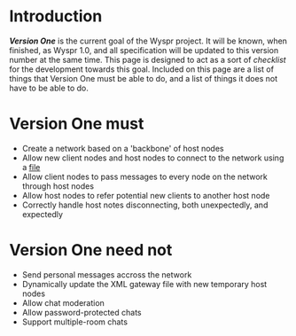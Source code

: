 # Introduction #

_**Version One**_ is the current goal of the Wyspr project.
It will be known, when finished, as Wyspr 1.0, and all specification will be updated to this version number at the same time.
This page is designed to act as a sort of _checklist_ for the development towards this goal.
Included on this page are a list of things that Version One must be able to do, and a list of things it does not have to be able to do.


# Version One must #

  * Create a network based on a 'backbone' of host nodes
  * Allow new client nodes and host nodes to connect to the network using a [file](gateway.md)
  * Allow client nodes to pass messages to every node on the network through host nodes
  * Allow host nodes to refer potential new clients to another host node
  * Correctly handle host notes disconnecting, both unexpectedly, and expectedly


# Version One need not #

  * Send personal messages accross the network
  * Dynamically update the XML gateway file with new temporary host nodes
  * Allow chat moderation
  * Allow password-protected chats
  * Support multiple-room chats